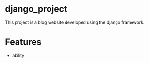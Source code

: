 # django_project

This project is a blog website developed using the django framework.

# Features

* ability
